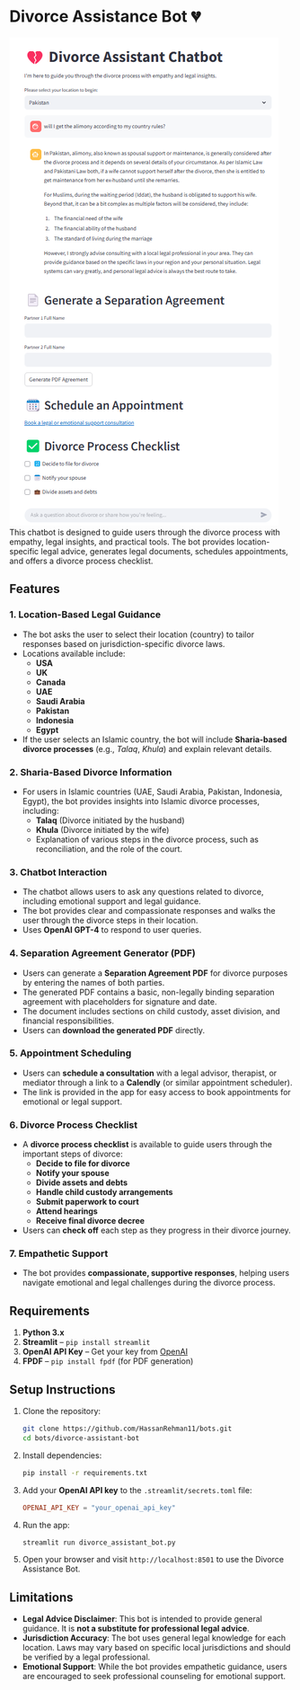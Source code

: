 # Divorce Assistance Bot 💔
![Divorce Assistant Bot](https://github.com/HassanRehman11/bots/blob/master/divorce_assistance_bot/bot.png)
This chatbot is designed to guide users through the divorce process with empathy, legal insights, and practical tools. The bot provides location-specific legal advice, generates legal documents, schedules appointments, and offers a divorce process checklist.

## Features

### 1. **Location-Based Legal Guidance**
   - The bot asks the user to select their location (country) to tailor responses based on jurisdiction-specific divorce laws.
   - Locations available include:
     - **USA**
     - **UK**
     - **Canada**
     - **UAE**
     - **Saudi Arabia**
     - **Pakistan**
     - **Indonesia**
     - **Egypt**
   - If the user selects an Islamic country, the bot will include **Sharia-based divorce processes** (e.g., *Talaq*, *Khula*) and explain relevant details.

### 2. **Sharia-Based Divorce Information**
   - For users in Islamic countries (UAE, Saudi Arabia, Pakistan, Indonesia, Egypt), the bot provides insights into Islamic divorce processes, including:
     - **Talaq** (Divorce initiated by the husband)
     - **Khula** (Divorce initiated by the wife)
     - Explanation of various steps in the divorce process, such as reconciliation, and the role of the court.

### 3. **Chatbot Interaction**
   - The chatbot allows users to ask any questions related to divorce, including emotional support and legal guidance.
   - The bot provides clear and compassionate responses and walks the user through the divorce steps in their location.
   - Uses **OpenAI GPT-4** to respond to user queries.

### 4. **Separation Agreement Generator (PDF)**
   - Users can generate a **Separation Agreement PDF** for divorce purposes by entering the names of both parties.
   - The generated PDF contains a basic, non-legally binding separation agreement with placeholders for signature and date.
   - The document includes sections on child custody, asset division, and financial responsibilities.
   - Users can **download the generated PDF** directly.

### 5. **Appointment Scheduling**
   - Users can **schedule a consultation** with a legal advisor, therapist, or mediator through a link to a **Calendly** (or similar appointment scheduler).
   - The link is provided in the app for easy access to book appointments for emotional or legal support.

### 6. **Divorce Process Checklist**
   - A **divorce process checklist** is available to guide users through the important steps of divorce:
     - **Decide to file for divorce**
     - **Notify your spouse**
     - **Divide assets and debts**
     - **Handle child custody arrangements**
     - **Submit paperwork to court**
     - **Attend hearings**
     - **Receive final divorce decree**
   - Users can **check off** each step as they progress in their divorce journey.

### 7. **Empathetic Support**
   - The bot provides **compassionate, supportive responses**, helping users navigate emotional and legal challenges during the divorce process.

## Requirements

1. **Python 3.x**
2. **Streamlit** – `pip install streamlit`
3. **OpenAI API Key** – Get your key from [OpenAI](https://beta.openai.com/signup/)
4. **FPDF** – `pip install fpdf` (for PDF generation)

## Setup Instructions

1. Clone the repository:
    ```bash
    git clone https://github.com/HassanRehman11/bots.git
    cd bots/divorce-assistant-bot
    ```

2. Install dependencies:
    ```bash
    pip install -r requirements.txt
    ```

3. Add your **OpenAI API key** to the `.streamlit/secrets.toml` file:
    ```toml
    OPENAI_API_KEY = "your_openai_api_key"
    ```

4. Run the app:
    ```bash
    streamlit run divorce_assistant_bot.py
    ```

5. Open your browser and visit `http://localhost:8501` to use the Divorce Assistance Bot.

## Limitations

- **Legal Advice Disclaimer**: This bot is intended to provide general guidance. It is **not a substitute for professional legal advice**.
- **Jurisdiction Accuracy**: The bot uses general legal knowledge for each location. Laws may vary based on specific local jurisdictions and should be verified by a legal professional.
- **Emotional Support**: While the bot provides empathetic guidance, users are encouraged to seek professional counseling for emotional support.


